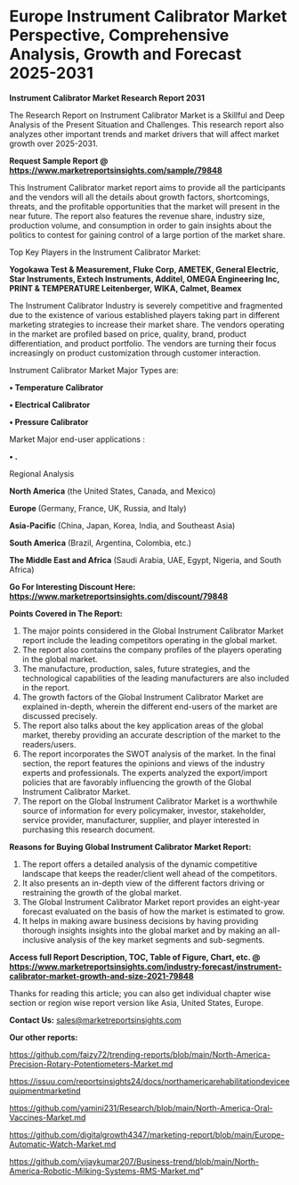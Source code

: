 # Europe Instrument Calibrator Market Perspective, Comprehensive Analysis, Growth and Forecast 2025-2031

<strong>Instrument Calibrator Market Research Report 2031</strong>

The Research Report on Instrument Calibrator Market is a Skillful and Deep Analysis of the Present Situation and Challenges. This research report also analyzes other important trends and market drivers that will affect market growth over 2025-2031.

<strong>Request Sample Report @ <a href=https://www.marketreportsinsights.com/sample/79848>https://www.marketreportsinsights.com/sample/79848</a></strong>

This Instrument Calibrator market report aims to provide all the participants and the vendors will all the details about growth factors, shortcomings, threats, and the profitable opportunities that the market will present in the near future. The report also features the revenue share, industry size, production volume, and consumption in order to gain insights about the politics to contest for gaining control of a large portion of the market share.

Top Key Players in the Instrument Calibrator Market:

<strong>Yogokawa Test & Measurement, Fluke Corp, AMETEK, General Electric, Star Instruments, Extech Instruments, Additel, OMEGA Engineering Inc, PRINT & TEMPERATURE Leitenberger, WIKA, Calmet, Beamex</strong>

The Instrument Calibrator Industry is severely competitive and fragmented due to the existence of various established players taking part in different marketing strategies to increase their market share. The vendors operating in the market are profiled based on price, quality, brand, product differentiation, and product portfolio. The vendors are turning their focus increasingly on product customization through customer interaction.

Instrument Calibrator Market Major Types are:

<strong>• Temperature Calibrator

• Electrical Calibrator

• Pressure Calibrator</strong>

Market Major end-user applications :

<strong>• .</strong>

Regional Analysis

</u><strong><b>North America</b></strong> (the United States, Canada, and Mexico)

<strong><b>Europe </b></strong>(Germany, France, UK, Russia, and Italy)

<strong><b>Asia-Pacific</b></strong> (China, Japan, Korea, India, and Southeast Asia)

<strong><b>South America</b></strong> (Brazil, Argentina, Colombia, etc.)

<strong><b>The Middle East and Africa</b></strong> (Saudi Arabia, UAE, Egypt, Nigeria, and South Africa)

<strong>Go For Interesting Discount Here: <a href=https://www.marketreportsinsights.com/discount/79848>https://www.marketreportsinsights.com/discount/79848</a></strong>

<strong>Points Covered in The Report:</strong>
<ol>
  <li>The major points considered in the Global Instrument Calibrator Market report include the leading competitors operating in the global market.</li>
  <li>The report also contains the company profiles of the players operating in the global market.</li>
  <li>The manufacture, production, sales, future strategies, and the technological capabilities of the leading manufacturers are also included in the report.</li>
  <li>The growth factors of the Global Instrument Calibrator Market are explained in-depth, wherein the different end-users of the market are discussed precisely.</li>
  <li>The report also talks about the key application areas of the global market, thereby providing an accurate description of the market to the readers/users.</li>
  <li>The report incorporates the SWOT analysis of the market. In the final section, the report features the opinions and views of the industry experts and professionals. The experts analyzed the export/import policies that are favorably influencing the growth of the Global Instrument Calibrator Market.</li>
  <li>The report on the Global Instrument Calibrator Market is a worthwhile source of information for every policymaker, investor, stakeholder, service provider, manufacturer, supplier, and player interested in purchasing this research document.</li>
</ol>
<strong>Reasons for Buying Global Instrument Calibrator Market Report:</strong>

<ol>
  <li>The report offers a detailed analysis of the dynamic competitive landscape that keeps the reader/client well ahead of the competitors.</li>
  <li>It also presents an in-depth view of the different factors driving or restraining the growth of the global market.</li>
  <li>The Global Instrument Calibrator Market report provides an eight-year forecast evaluated on the basis of how the market is estimated to grow.</li>
  <li>It helps in making aware business decisions by having providing thorough insights insights into the global market and by making an all-inclusive analysis of the key market segments and sub-segments.</li>
</ol>
<strong>Access full Report Description, TOC, Table of Figure, Chart, etc. @ <a href=https://www.marketreportsinsights.com/industry-forecast/instrument-calibrator-market-growth-and-size-2021-79848>https://www.marketreportsinsights.com/industry-forecast/instrument-calibrator-market-growth-and-size-2021-79848</a></strong>


Thanks for reading this article; you can also get individual chapter wise section or region wise report version like Asia, United States, Europe.

<strong>Contact Us:</strong>
sales@marketreportsinsights.com

<strong>Our other reports:</strong>

<a href=https://github.com/faizy72/trending-reports/blob/main/North-America-Precision-Rotary-Potentiometers-Market.md>https://github.com/faizy72/trending-reports/blob/main/North-America-Precision-Rotary-Potentiometers-Market.md</a>

<a href=https://issuu.com/reportsinsights24/docs/northamericarehabilitationdeviceequipmentmarketind>https://issuu.com/reportsinsights24/docs/northamericarehabilitationdeviceequipmentmarketind</a>

<a href=https://github.com/yamini231/Research/blob/main/North-America-Oral-Vaccines-Market.md>https://github.com/yamini231/Research/blob/main/North-America-Oral-Vaccines-Market.md</a>

<a href=https://github.com/digitalgrowth4347/marketing-report/blob/main/Europe-Automatic-Watch-Market.md>https://github.com/digitalgrowth4347/marketing-report/blob/main/Europe-Automatic-Watch-Market.md</a>

<a href=https://github.com/vijaykumar207/Business-trend/blob/main/North-America-Robotic-Milking-Systems-RMS-Market.md>https://github.com/vijaykumar207/Business-trend/blob/main/North-America-Robotic-Milking-Systems-RMS-Market.md</a>"
